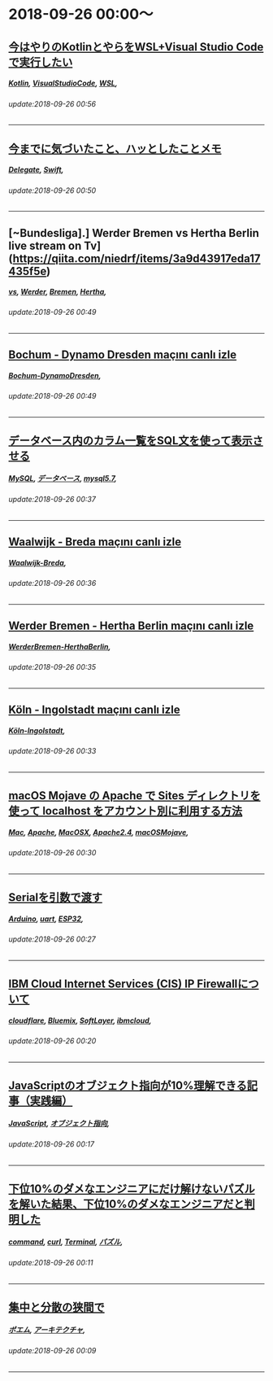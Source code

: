 # 2018-09-26 00:00～
## [今はやりのKotlinとやらをWSL+Visual Studio Codeで実行したい](https://qiita.com/NaFFF/items/abb258470bf5a4dd296a)
##### [Kotlin](https://qiita.com/tags/Kotlin), [VisualStudioCode](https://qiita.com/tags/VisualStudioCode), [WSL](https://qiita.com/tags/WSL), 
###### update:2018-09-26 00:56
---
## [今までに気づいたこと、ハッとしたことメモ](https://qiita.com/m1uBueB3FyE18MU/items/97b9a4cdd57e65bd0678)
##### [Delegate](https://qiita.com/tags/Delegate), [Swift](https://qiita.com/tags/Swift), 
###### update:2018-09-26 00:50
---
## [~Bundesliga].] Werder Bremen vs Hertha Berlin live stream on Tv](https://qiita.com/niedrf/items/3a9d43917eda17435f5e)
##### [vs](https://qiita.com/tags/vs), [Werder](https://qiita.com/tags/Werder), [Bremen](https://qiita.com/tags/Bremen), [Hertha](https://qiita.com/tags/Hertha), 
###### update:2018-09-26 00:49
---
## [Bochum - Dynamo Dresden maçını canlı izle](https://qiita.com/getirbaba/items/e934cde0a8791c6c99e9)
##### [Bochum-DynamoDresden](https://qiita.com/tags/Bochum-DynamoDresden), 
###### update:2018-09-26 00:49
---
## [データベース内のカラム一覧をSQL文を使って表示させる](https://qiita.com/DaisukeKURATA/items/07c4abbdca82baf4e9f1)
##### [MySQL](https://qiita.com/tags/MySQL), [データベース](https://qiita.com/tags/データベース), [mysql5.7](https://qiita.com/tags/mysql5.7), 
###### update:2018-09-26 00:37
---
## [Waalwijk - Breda maçını canlı izle](https://qiita.com/getirbaba/items/55026f452c233090931b)
##### [Waalwijk-Breda](https://qiita.com/tags/Waalwijk-Breda), 
###### update:2018-09-26 00:36
---
## [Werder Bremen - Hertha Berlin maçını canlı izle](https://qiita.com/getirbaba/items/d18b05924347a90763c5)
##### [WerderBremen-HerthaBerlin](https://qiita.com/tags/WerderBremen-HerthaBerlin), 
###### update:2018-09-26 00:35
---
## [Köln - Ingolstadt maçını canlı izle](https://qiita.com/macizleiletisim/items/b1aee3c882bdb0bc2ca2)
##### [Köln-Ingolstadt](https://qiita.com/tags/Köln-Ingolstadt), 
###### update:2018-09-26 00:33
---
## [macOS Mojave の Apache で Sites ディレクトリを使って localhost をアカウント別に利用する方法](https://qiita.com/kanejun/items/4a94300c2e363f75dc29)
##### [Mac](https://qiita.com/tags/Mac), [Apache](https://qiita.com/tags/Apache), [MacOSX](https://qiita.com/tags/MacOSX), [Apache2.4](https://qiita.com/tags/Apache2.4), [macOSMojave](https://qiita.com/tags/macOSMojave), 
###### update:2018-09-26 00:30
---
## [Serialを引数で渡す](https://qiita.com/Peeeeepei/items/32325f93d97a71095b6b)
##### [Arduino](https://qiita.com/tags/Arduino), [uart](https://qiita.com/tags/uart), [ESP32](https://qiita.com/tags/ESP32), 
###### update:2018-09-26 00:27
---
## [IBM Cloud Internet Services (CIS)  IP Firewallについて](https://qiita.com/y_tama/items/cb75efc73bda75757cb9)
##### [cloudflare](https://qiita.com/tags/cloudflare), [Bluemix](https://qiita.com/tags/Bluemix), [SoftLayer](https://qiita.com/tags/SoftLayer), [ibmcloud](https://qiita.com/tags/ibmcloud), 
###### update:2018-09-26 00:20
---
## [JavaScriptのオブジェクト指向が10%理解できる記事（実践編）](https://qiita.com/uhyo/items/ab8e273e1eb71d02e29a)
##### [JavaScript](https://qiita.com/tags/JavaScript), [オブジェクト指向](https://qiita.com/tags/オブジェクト指向), 
###### update:2018-09-26 00:17
---
## [下位10%のダメなエンジニアにだけ解けないパズルを解いた結果、下位10%のダメなエンジニアだと判明した](https://qiita.com/riekure/items/510be1155437b8aed2e7)
##### [command](https://qiita.com/tags/command), [curl](https://qiita.com/tags/curl), [Terminal](https://qiita.com/tags/Terminal), [パズル](https://qiita.com/tags/パズル), 
###### update:2018-09-26 00:11
---
## [集中と分散の狭間で](https://qiita.com/quvox/items/7bd4fd38f3b1d42d614d)
##### [ポエム](https://qiita.com/tags/ポエム), [アーキテクチャ](https://qiita.com/tags/アーキテクチャ), 
###### update:2018-09-26 00:09
---





